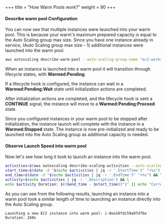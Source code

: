 +++
title = "How Warm Pools work?"
weight = 90
+++

#### Describe warm pool Configuration
You can now see that multiple instances were launched into your warm pool. This is because your warm's maximum prepared capacity is equal to the Auto Scaling group max size. Since you have one instance already in service, (Auto Scaling group max size - 1) additional instances were launched into the warm pool.

```bash
aws autoscaling describe-warm-pool --auto-scaling-group-name "ec2-workshop-asg" --no-paginate 
```

When an instance is launched into a warm pool it will transition through lifecycle states, with **Warmed:Pending**.

If a lifecycle hook is configured, the instance can wait in a **Warmed:Pending:Wait** state until initialization actions are completed.

After initialization actions are completed, and the lifecycle hook is sent a **CONTINUE** signal, the instance will move to a **Warmed:Pending:Proceed** state.

Since you configured instances in your warm pool to be stopped after initialization, the instance launch will complete with the instance in a **Warmed:Stopped** state. The instance is now pre-initialized and ready to be launched into the Auto Scaling group as additional capacity is needed.


#### Observe Launch Speed into warm pool

Now let's see how long it took to launch an instance into the warm pool.

```bash
activities=$(aws autoscaling describe-scaling-activities --auto-scaling-group-name "ec2-workshop-asg" | jq -r '.Activities[0]') && \
start_time=$(date -d "$(echo $activities | jq -r '.StartTime')" "+%s") && \
end_time=$(date -d "$(echo $activities | jq -r '.EndTime')" "+%s") && \
activity=$(echo $activities | jq -r '.Description') && \
echo $activity Duration: $(($end_time - $start_time))"s" || echo "Current activity is still in progress.."
```

As you can see from the following results, launching an instance into a warm pool took a similar length of time to launching an instance directly into the Auto Scaling group.

```
Launching a new EC2 instance into warm pool: i-0ea10fdc59a07df6e Duration: 260s
```

